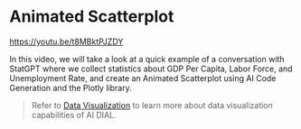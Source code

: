 # Animated Scatterplot

https://youtu.be/t8MBktPJZDY

In this video, we will take a look at a quick example of a conversation with StatGPT where we collect statistics about GDP Per Capita, Labor Force, and Unemployment Rate, and create an Animated Scatterplot using AI Code Generation and the Plotly library.

> Refer to [Data Visualization](/docs/tutorials/data-visualization.md) to learn more about data visualization capabilities of AI DIAL.